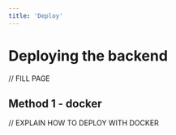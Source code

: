 ```yaml
---
title: 'Deploy'
---
```

# Deploying the backend

// FILL PAGE

## Method 1 - docker

// EXPLAIN HOW TO DEPLOY WITH DOCKER
